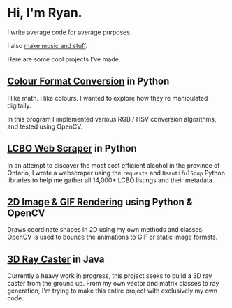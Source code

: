 # Hi, I'm Ryan.

I write average code for average purposes.

I also <a href="https://soundcloud.com/friendzzchan">make music and stuff</a>.

Here are some cool projects I've made.

## <a href="https://www.github.com/letsbefriendzz/pycolours">Colour Format Conversion</a> in Python

I like math. I like colours. I wanted to explore how they're manipulated digitally.

In this program I implemented various RGB / HSV conversion algorithms, and tested using OpenCV.

## <a href="https://www.github.com/letsbefriendzz/LCBOscraper/">LCBO Web Scraper</a> in Python

In an attempt to discover the most cost efficient alcohol in the province of Ontario, I wrote a webscraper using the `requests` and `BeautifulSoup` Python libraries to help me gather all 14,000+ LCBO listings and their metadata.

## <a href="https://www.github.com/letsbefriendzz/Python2D/">2D Image & GIF Rendering</a> using Python & OpenCV

Draws coordinate shapes in 2D using my own methods and classes. OpenCV is used to bounce the animations to GIF or static image formats.

## <a href=https://www.github.com/letsbefriendzz/Java-RayCasting/>3D Ray Caster</a> in Java

Currently a heavy work in progress, this project seeks to build a 3D ray caster from the ground up. From my own vector and matrix classes to ray generation, I'm trying to make this entire project with exclusively my own code. 
